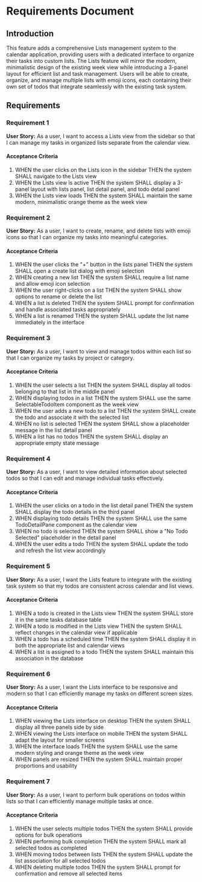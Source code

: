 # Requirements Document

## Introduction

This feature adds a comprehensive Lists management system to the calendar application, providing users with a dedicated interface to organize their tasks into custom lists. The Lists feature will mirror the modern, minimalistic design of the existing week view while introducing a 3-panel layout for efficient list and task management. Users will be able to create, organize, and manage multiple lists with emoji icons, each containing their own set of todos that integrate seamlessly with the existing task system.

## Requirements

### Requirement 1

**User Story:** As a user, I want to access a Lists view from the sidebar so that I can manage my tasks in organized lists separate from the calendar view.

#### Acceptance Criteria

1. WHEN the user clicks on the Lists icon in the sidebar THEN the system SHALL navigate to the Lists view
2. WHEN the Lists view is active THEN the system SHALL display a 3-panel layout with lists panel, list detail panel, and todo detail panel
3. WHEN the Lists view loads THEN the system SHALL maintain the same modern, minimalistic orange theme as the week view

### Requirement 2

**User Story:** As a user, I want to create, rename, and delete lists with emoji icons so that I can organize my tasks into meaningful categories.

#### Acceptance Criteria

1. WHEN the user clicks the "+" button in the lists panel THEN the system SHALL open a create list dialog with emoji selection
2. WHEN creating a new list THEN the system SHALL require a list name and allow emoji icon selection
3. WHEN the user right-clicks on a list THEN the system SHALL show options to rename or delete the list
4. WHEN a list is deleted THEN the system SHALL prompt for confirmation and handle associated tasks appropriately
5. WHEN a list is renamed THEN the system SHALL update the list name immediately in the interface

### Requirement 3

**User Story:** As a user, I want to view and manage todos within each list so that I can organize my tasks by project or category.

#### Acceptance Criteria

1. WHEN the user selects a list THEN the system SHALL display all todos belonging to that list in the middle panel
2. WHEN displaying todos in a list THEN the system SHALL use the same SelectableTodoItem component as the week view
3. WHEN the user adds a new todo to a list THEN the system SHALL create the todo and associate it with the selected list
4. WHEN no list is selected THEN the system SHALL show a placeholder message in the list detail panel
5. WHEN a list has no todos THEN the system SHALL display an appropriate empty state message

### Requirement 4

**User Story:** As a user, I want to view detailed information about selected todos so that I can edit and manage individual tasks effectively.

#### Acceptance Criteria

1. WHEN the user clicks on a todo in the list detail panel THEN the system SHALL display the todo details in the third panel
2. WHEN displaying todo details THEN the system SHALL use the same TodoDetailPane component as the calendar view
3. WHEN no todo is selected THEN the system SHALL show a "No Todo Selected" placeholder in the detail panel
4. WHEN the user edits a todo THEN the system SHALL update the todo and refresh the list view accordingly

### Requirement 5

**User Story:** As a user, I want the Lists feature to integrate with the existing task system so that my todos are consistent across calendar and list views.

#### Acceptance Criteria

1. WHEN a todo is created in the Lists view THEN the system SHALL store it in the same tasks database table
2. WHEN a todo is modified in the Lists view THEN the system SHALL reflect changes in the calendar view if applicable
3. WHEN a todo has a scheduled time THEN the system SHALL display it in both the appropriate list and calendar views
4. WHEN a list is assigned to a todo THEN the system SHALL maintain this association in the database

### Requirement 6

**User Story:** As a user, I want the Lists interface to be responsive and modern so that I can efficiently manage my tasks on different screen sizes.

#### Acceptance Criteria

1. WHEN viewing the Lists interface on desktop THEN the system SHALL display all three panels side by side
2. WHEN viewing the Lists interface on mobile THEN the system SHALL adapt the layout for smaller screens
3. WHEN the interface loads THEN the system SHALL use the same modern styling and orange theme as the week view
4. WHEN panels are resized THEN the system SHALL maintain proper proportions and usability

### Requirement 7

**User Story:** As a user, I want to perform bulk operations on todos within lists so that I can efficiently manage multiple tasks at once.

#### Acceptance Criteria

1. WHEN the user selects multiple todos THEN the system SHALL provide options for bulk operations
2. WHEN performing bulk completion THEN the system SHALL mark all selected todos as completed
3. WHEN moving todos between lists THEN the system SHALL update the list association for all selected todos
4. WHEN deleting multiple todos THEN the system SHALL prompt for confirmation and remove all selected items
